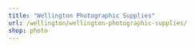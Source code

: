 ```yaml
---
title: "Wellington Photographic Supplies"
url: /wellington/wellington-photographic-supplies/
shop: photo
---
```


